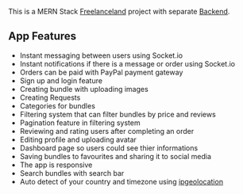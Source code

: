 This is a MERN Stack [Freelanceland](https://freelanceland.netlify.app/) project with separate [Backend](https://github.com/zaid9696/freelanceland-backend).

## App Features

- Instant messaging between users using Socket.io
- Instant notifications if there is a message or order using Socket.io
- Orders can be paid with PayPal payment gateway
- Sign up and login feature
- Creating bundle with uploading images
- Creating Requests 
- Categories for bundles
- Filtering system that can filter bundles by price and reviews
- Pagination feature in filtering system
- Reviewing and rating users after completing an order 
- Editing profile and uploading avatar
- Dashboard page so users could see thier informations
- Saving bundles to favourites and sharing it to social media
- The app is responsive
- Search bundles with search bar 
- Auto detect of your country and timezone using [ipgeolocation](https://ipgeolocation.io/)


